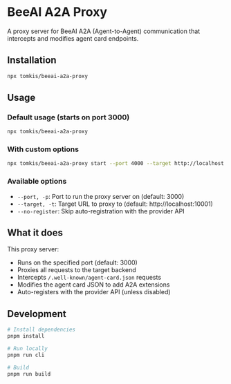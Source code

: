 # BeeAI A2A Proxy

A proxy server for BeeAI A2A (Agent-to-Agent) communication that intercepts and modifies agent card endpoints.

## Installation

```bash
npx tomkis/beeai-a2a-proxy
```

## Usage

### Default usage (starts on port 3000)
```bash
npx tomkis/beeai-a2a-proxy
```

### With custom options
```bash
npx tomkis/beeai-a2a-proxy start --port 4000 --target http://localhost:8080
```

### Available options
- `--port, -p`: Port to run the proxy server on (default: 3000)
- `--target, -t`: Target URL to proxy to (default: http://localhost:10001)
- `--no-register`: Skip auto-registration with the provider API

## What it does

This proxy server:
- Runs on the specified port (default: 3000)
- Proxies all requests to the target backend
- Intercepts `/.well-known/agent-card.json` requests
- Modifies the agent card JSON to add A2A extensions
- Auto-registers with the provider API (unless disabled)

## Development

```bash
# Install dependencies
pnpm install

# Run locally
pnpm run cli

# Build
pnpm run build
```

